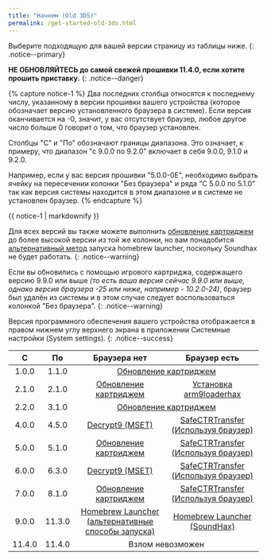 ```yaml
---
title: "Начнем (Old 3DS)"
permalink: /get-started-old-3ds.html
---
```


Выберите подходящую для вашей версии страницу из таблицы ниже.
{: .notice--primary}

**НЕ ОБНОВЛЯЙТЕСЬ до самой свежей прошивки 11.4.0, если хотите прошить приставку.**
{: .notice--danger}

{% capture notice-1 %}
Два последних столбца относятся к последнему числу, указанному в версии прошивки вашего устройства (которое обозначает версию установленного браузера в системе). Если версия оканчивается на -0, значит, у вас отсутствует браузер, любое другое число больше 0 говорит о том, что браузер установлен.

Столбцы "С" и "По" обозначают границы диапазона. Это означает, к примеру, что диапазон "с 9.0.0 по 9.2.0" включает в себя 9.0.0, 9.1.0 и 9.2.0.

Например, если у вас версия прошивки "5.0.0-0E", необходимо выбрать ячейку на пересечении колонки "Без браузера" и ряда "С 5.0.0 по 5.1.0" так как версия системы находится в этом диапазоне и в системе не установлен браузер.
{% endcapture %}

<div class="notice--info">{{ notice-1 | markdownify }}</div>

Для всех версий вы также можете выполнить [обновление картриджем](cart-update) до более высокой версии из той же колонки, но вам понадобится [альтернативный метод](homebrew-launcher-alternatives) запуска homebrew launcher, поскольку Soundhax не будет работать.
{: .notice--warning}

Если вы обновились с помощью игрового картриджа, содержащего версию 9.9.0 или выше *(то есть ваша версия сейчас 9.9.0 или выше, однако версия браузера -25 или ниже, например - 10.2.0-24)*, браузер был удалён из системы и в этом случае следует воспользоваться колонкой "Без браузера".
{: .notice--warning}

Версия программного обеспечения вашего устройства отображается в правом нижнем углу верхнего экрана в приложении Системные настройки (System settings).
{: .notice--success}

<table>
  <thead>
    <tr>
      <th style="text-align: center">С</th>
      <th style="text-align: center">По</th>
      <th style="text-align: center">Браузера нет</th>
      <th style="text-align: center">Браузер есть</th>
    </tr>
  </thead>
  <tbody>
    <tr>
      <td style="text-align: center">1.0.0</td>
      <td style="text-align: center">1.1.0</td>
      <td style="text-align: center" colspan="2"><a href="cart-update">Обновление картриджем</a></td>
    </tr>
    <tr>
      <td style="text-align: center">2.1.0</td>
      <td style="text-align: center">2.1.0</td>
      <td style="text-align: center"><a href="cart-update">Обновление картриджем</a></td>
      <td style="text-align: center"><a href="installing-arm9loaderhax">Установка arm9loaderhax</a></td>
    </tr>
    <tr>
      <td style="text-align: center">2.2.0</td>
      <td style="text-align: center">3.1.0</td>
      <td style="text-align: center" colspan="2"><a href="cart-update">Обновление картриджем</a></td>
    </tr>
    <tr>
      <td style="text-align: center">4.0.0</td>
      <td style="text-align: center">4.5.0</td>
      <td style="text-align: center"><a href="decrypt9-mset">Decrypt9 (MSET)</a></td>
      <td style="text-align: center"><a href="safectrtransfer-browser">SafeCTRTransfer (Используя браузер)</a></td>
    </tr>
    <tr>
      <td style="text-align: center">5.0.0</td>
      <td style="text-align: center">5.1.0</td>
      <td style="text-align: center"><a href="cart-update">Обновление картриджем</a></td>
      <td style="text-align: center"><a href="safectrtransfer-browser">SafeCTRTransfer (Используя браузер)</a></td>
    </tr>
    <tr>
      <td style="text-align: center">6.0.0</td>
      <td style="text-align: center">6.3.0</td>
      <td style="text-align: center"><a href="decrypt9-mset">Decrypt9 (MSET)</a></td>
      <td style="text-align: center"><a href="safectrtransfer-browser">SafeCTRTransfer (Используя браузер)</a></td>
    </tr>
    <tr>
      <td style="text-align: center">7.0.0</td>
      <td style="text-align: center">8.1.0</td>
      <td style="text-align: center"><a href="cart-update">Обновление картриджем</a></td>
      <td style="text-align: center"><a href="safectrtransfer-browser">SafeCTRTransfer (Используя браузер)</a></td>
    </tr>
    <tr>
      <td style="text-align: center">9.0.0</td>
      <td style="text-align: center">11.3.0</td>
      <td style="text-align: center"><a href="homebrew-launcher-alternatives">Homebrew Launcher<br>(альтернативные способы запуска)</a></td>
      <td style="text-align: center"><a href="homebrew-launcher-soundhax">Homebrew Launcher (SoundHax)</a></td>
    </tr>
    <tr>
      <td style="text-align: center">11.4.0</td>
      <td style="text-align: center">11.4.0</td>
      <td style="text-align: center" colspan="2">Взлом невозможен</td>
    </tr>
  </tbody>
</table>